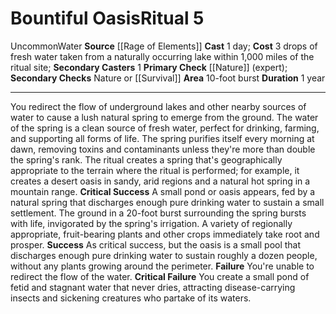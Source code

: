 ﻿---
area: 10-foot burst
cost: 3 drops of fresh water taken from a naturally occurring lake within 1,000 miles
  of the ritual site
duration: 1 year
element: Water
heighten: null
heighten_level: '5'
id: '103'
level: '5'
name: Bountiful Oasis
primary_check: '[[DATABASE/skill/Nature|Nature]] (expert)'
range: null
rarity: Uncommon
requirement: null
school: null
secondary_casters: '1'
secondary_check: Nature or [[DATABASE/skill/Survival|Survival]]
source: '[[DATABASE/source/Rage of Elements|Rage of Elements]]'
target: null
trait:
- '[[DATABASE/trait/Uncommon|Uncommon]]'
- '[[DATABASE/trait/Water|Water]]'
type: Ritual

---
# Bountiful Oasis<span class="item-type">Ritual 5</span>

<span class="trait-uncommon item-trait">Uncommon</span><span class="item-trait">Water</span>
**Source** [[Rage of Elements]]
**Cast** 1 day; **Cost** 3 drops of fresh water taken from a naturally occurring lake within 1,000 miles of the ritual site; **Secondary Casters** 1
**Primary Check** [[Nature]] (expert); **Secondary Checks** Nature or [[Survival]]
**Area** 10-foot burst
**Duration** 1 year

---
You redirect the flow of underground lakes and other nearby sources of water to cause a lush natural spring to emerge from the ground. The water of the spring is a clean source of fresh water, perfect for drinking, farming, and supporting all forms of life. The spring purifies itself every morning at dawn, removing toxins and contaminants unless they're more than double the spring's rank.
 The ritual creates a spring that's geographically appropriate to the terrain where the ritual is performed; for example, it creates a desert oasis in sandy, arid regions and a natural hot spring in a mountain range.
**Critical Success** A small pond or oasis appears, fed by a natural spring that discharges enough pure drinking water to sustain a small settlement. The ground in a 20-foot burst surrounding the spring bursts with life, invigorated by the spring's irrigation. A variety of regionally appropriate, fruit-bearing plants and other crops immediately take root and prosper.
**Success** As critical success, but the oasis is a small pool that discharges enough pure drinking water to sustain roughly a dozen people, without any plants growing around the perimeter.
**Failure** You're unable to redirect the flow of the water.
**Critical Failure** You create a small pond of fetid and stagnant water that never dries, attracting disease-carrying insects and sickening creatures who partake of its waters.
